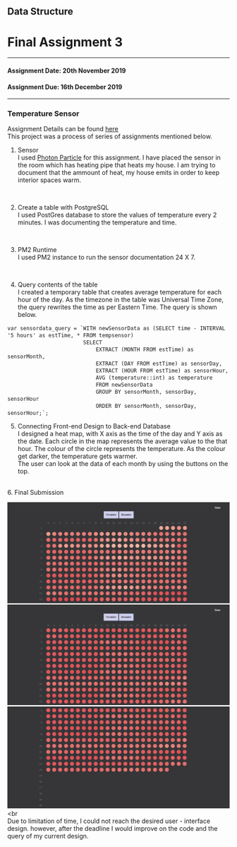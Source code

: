 ## Data Structure<br/>
# Final Assignment 3 <br/>
---------------------------------------------------
#### Assignment Date: 20th November 2019<br/>
#### Assignment Due: 16th December 2019 <br/>
--------------------------------------------------
### Temperature Sensor <br/>

Assignment Details can be found [here](https://github.com/visualizedata/data-structures/blob/master/final_assignment_3.md) <br/>
This project was a process of series of assignments mentioned below.<br/>

1. Sensor <br/>
I used [Photon Particle](https://docs.particle.io/quickstart/photon/) for this assignment. I have placed the sensor in the room which has heating pipe that heats my house. I am trying to document that the ammount of heat, my house emits in order to keep interior spaces warm. </br>
<br/>

2. Create a table with PostgreSQL<br/>
I used PostGres database to store the values of temperature every 2 minutes. I was documenting the temperature and time.<br/>
<br/>

3. PM2 Runtime<br/>
I used PM2 instance to run the sensor documentation 24 X 7.<br/>
<br/>

4. Query contents of the table<br/>
I created a temporary table that creates average temperature for each hour of the day. As the timezone in the table was Universal Time Zone, the query rewrites the time as per Eastern Time.
The query is shown below.
```
var sensordata_query = `WITH newSensorData as (SELECT time - INTERVAL '5 hours' as estTime, * FROM tempsensor)
                        SELECT
                            EXTRACT (MONTH FROM estTime) as sensorMonth,
                            EXTRACT (DAY FROM estTime) as sensorDay,
                            EXTRACT (HOUR FROM estTime) as sensorHour,
                            AVG (temperature::int) as temperature
                            FROM newSensorData
                            GROUP BY sensorMonth, sensorDay, sensorHour
                            ORDER BY sensorMonth, sensorDay, sensorHour;`;
```
5. Connecting Front-end Design to Back-end Database </br>
I designed a heat map, with X axis as the time of the day and Y axis as the date. Each circle in the map represents the average value to the that hour. The colour of the circle represents the temperature. As the colour get darker, the temperature gets warmer. <br/>
The user can look at the data of each month by using the buttons on the top. <br/>
<br/>
6. Final Submission<br/>

![image](https://github.com/salonieshah/data-structures/blob/master/Final_Assignment/images/Sensor_1.JPG)<br/>
![image](https://github.com/salonieshah/data-structures/blob/master/Final_Assignment/images/Sensor_2.JPG)<br/>
![image](https://github.com/salonieshah/data-structures/blob/master/Final_Assignment/images/Sensor_3.JPG)<br
<br/>
Due to limitation of time, I could not reach the desired user - interface design. however, after the deadline I would improve on the code and the query of my current design. <br/>
